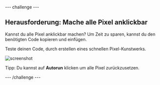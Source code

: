 \--- challenge \---

## Herausforderung: Mache alle Pixel anklickbar

Kannst du alle Pixel anklickbar machen? Um Zeit zu sparen, kannst du den benötigten Code kopieren und einfügen.

Teste deinen Code, durch erstellen eines schnellen Pixel-Kunstwerks.

![screenshot](images/pixel-art-black-example.png)

Tipp: Du kannst auf **Autorun** klicken um alle Pixel zurückzusetzen.

\--- /challenge \---